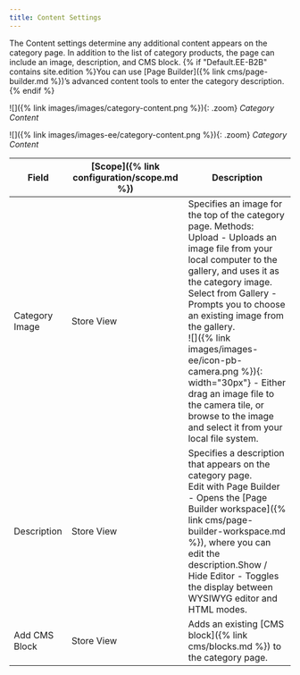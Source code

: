 ```yaml
---
title: Content Settings
---
```


The Content settings determine any additional content appears on the category page. In addition to the list of category products, the page can include an image, description, and CMS block. {% if "Default.EE-B2B" contains site.edition %}You can use [Page Builder]({% link cms/page-builder.md %})’s advanced content tools to enter the category description. {% endif %}

<!--{% if "Default.CE Only" contains site.edition %}-->
![]({% link images/images/category-content.png %}){: .zoom}
*Category Content*
<!--{% endif %}-->
<!--{% if "Default.EE-B2B" contains site.edition %}-->
![]({% link images/images-ee/category-content.png %}){: .zoom}
*Category Content*
<!--{% endif %}-->

|Field|[Scope]({% link configuration/scope.md %})|Description|
|--- |--- |--- |
|Category Image|Store View|Specifies an image for the top of the category page. Methods: <br/><span class="btn">Upload</span> - Uploads an image file from your local computer to the gallery, and uses it as the category image.  <br/><span class="btn">Select from Gallery</span> - Prompts you to choose an existing image from the gallery. <!--{% if "Default.EE-B2B" contains site.edition %}--><br/>![]({% link images/images-ee/icon-pb-camera.png %}){: width="30px"} - Either drag an image file to the camera tile, or browse to the image and select it from your local file system.<!--{% endif %}-->|
|Description|Store View|Specifies a description that appears on the category page. <!--{% if "Default.EE-B2B" contains site.edition %}--><br/><span class="btn">Edit with Page Builder</span> - Opens the [Page Builder workspace]({% link cms/page-builder-workspace.md %}), where you can edit the description.<!--{% endif %}--><!--{% if "Default.CE Only" contains site.edition %}--><span class="btn">Show / Hide Editor</span> - Toggles the display between WYSIWYG editor and HTML modes.<!--{% endif %}-->|
|Add CMS Block|Store View|Adds an existing [CMS block]({% link cms/blocks.md %}) to the category page.|
